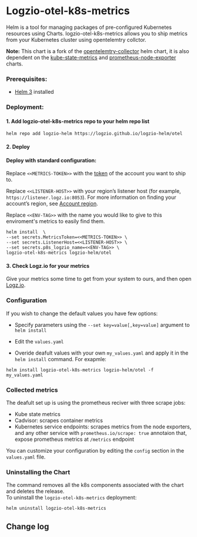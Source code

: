 
# Logzio-otel-k8s-metrics

Helm is a tool for managing packages of pre-configured Kubernetes resources using Charts.
logzio-otel-k8s-metrics allows you to ship metrics from your Kubernetes cluster using opentelemtry collctor.

**Note:** This chart is a fork of the [opentelemtry-collector](https://github.com/open-telemetry/opentelemetry-helm-charts/tree/main/charts/opentelemetry-collector) helm chart, it is also dependent on the [kube-state-metrics](https://github.com/kubernetes/kube-state-metrics/tree/master/charts/kube-state-metrics) and [prometheus-node-exporter](https://github.com/helm/charts/tree/master/stable/prometheus-node-exporter) charts.

### Prerequisites:
* [Helm 3](https://helm.sh/docs/intro/install/) installed


### Deployment:

#### 1. Add logzio-otel-k8s-metrics repo to your helm repo list

```shell
helm repo add logzio-helm https://logzio.github.io/logzio-helm/otel
```

#### 2. Deploy


#### Deploy with standard configuration:  

Replace `<<METRICS-TOKEN>>` with the [token](https://app.logz.io/#/dashboard/settings/general) of the account you want to ship to.

Replace `<<LISTENER-HOST>>` with your region’s listener host (for example, `https://listener.logz.io:8053`). For more information on finding your account’s region, see [Account region](https://docs.logz.io/user-guide/accounts/account-region.html).

Replace `<<ENV-TAG>>` with the name you would like to give to this enviroment's metrics to easily find them.

```
helm install  \
--set secrets.MetricsToken=<<METRICS-TOKEN>> \
--set secrets.ListenerHost=<<LISTENER-HOST>> \
--set secrets.p8s_logzio_name=<<ENV-TAG>> \
logzio-otel-k8s-metrics logzio-helm/otel
```

#### 3. Check Logz.io for your metrics

Give your metrics some time to get from your system to ours, and then open [Logz.io](https://app.logz.io/).


### Configuration

If you wish to change the default values you have few options:

* Specify parameters using the `--set key=value[,key=value]` argument to `helm install`

* Edit the `values.yaml`

* Overide deafult values with your own `my_values.yaml` and apply it in the `helm install` command. For exapmle:

```
helm install logzio-otel-k8s-metrics logzio-helm/otel -f my_values.yaml
```
### Collected metrics
The deafult set up is using the prometheus reciver with three scrape jobs:
* Kube state metrics
* Cadvisor: scrapes container metrics
* Kubernetes service endpoints: scrapes metrics from the node exporters, and any other service with `prometheus.io/scrape: true` annotaion that, expose prometheus metrics at `/metrics` endpoint

You can customize your configuration by editing the `config` section in the `values.yaml` file.

### Uninstalling the Chart

The command removes all the k8s components associated with the chart and deletes the release.  
To uninstall the `logzio-otel-k8s-metrics` deployment:

```shell
helm uninstall logzio-otel-k8s-metrics
```


## Change log
